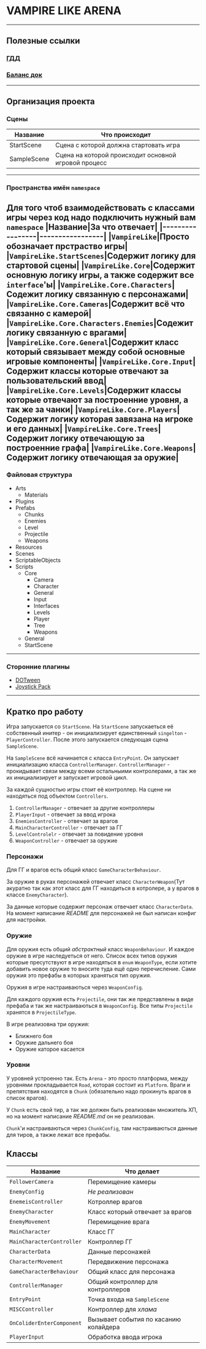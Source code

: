 # **VAMPIRE LIKE ARENA**
------------------------
## Полезные ссылки
### [ГДД](https://docs.google.com/document/d/1j1ctWSqk-kUHAkp3YIXL3ebgs01GfNUnDoHt4SzfsZ4/edit)
### [Баланс док](https://docs.google.com/document/d/16uc-Qz0FHBVUnEztY0kLAwtftrwytGjM7lXRgvbQFBc/edit#heading=h.ma9nrfwugno)

-----------------------

## Организация проекта

### Сцены
| Название | Что происходит |
|----------|----------------|
|StartScene|Сцена с которой должна стартовать игра|
|SampleScene|Сцена на которой происходит основной игровой процесс|
-----------------------
### Пространства имён `namespace`
Для того чтоб взаимодействовать с классами игры через код надо подключить нужный вам `namespace`
|Название|За что отвечает|
|-----------------|-----------------|
|`VampireLike`|Просто обозначает прстраство игры|
|`VampireLike.StartScenes`|Содержит логику для стартовой сцены|
|`VampireLike.Core`|Содержит основную логику игры, а также содержит все `interface`'ы|
|`VampireLike.Core.Characters`|Содежит логику связанную с персонажами|
|`VampireLike.Core.Cameras`|Содержит всё что связанно с камерой|
|`VampireLike.Core.Characters.Enemies`|Содежит логику связанную с врагами|
|`VampireLike.Core.General`|Содержит класс который связывает между собой основные игровые компоненты|
|`VampireLike.Core.Input`|Содержит классы которые отвечают за пользовательский ввод|
|`VampireLike.Core.Levels`|Содержит классы которые отвечают за построенние уровня, а так же за чанки|
|`VampireLike.Core.Players`|Содержит логику которая завязана на игроке и его данных|
|`VampireLike.Core.Trees`|Содержит логику отвечающую за построенние графа|
|`VampireLike.Core.Weapons`|Содержит логику отвечающая за оружие|
-----------------------
### Файловая структура
- Arts
    - Materials
- Plugins
- Prefabs
    - Chunks
    - Enemies
    - Level
    - Projectile
    - Weapons
- Resources
- Scenes
- ScriptableObjects
- Scripts
    - Core
        - Camera
        - Character
        - General
        - Input
        - Interfaces
        - Levels
        - Player
        - Tree
        - Weapons
    - General
    - StartScene
-----------------------
### Сторонние плагины
- [DOTween](https://assetstore.unity.com/packages/tools/animation/dotween-hotween-v2-27676)
- [Joystick Pack](https://assetstore.unity.com/packages/tools/input-management/joystick-pack-107631)
-----------------------
## Кратко про работу
Игра запускается со `StartScene`. На `StartScene` запускаеться её собственный инитер - он инициализирует единственный `singelton` - `PlayerController`. После этого запускается следующая сцена `SampleScene`.

На `SampleScene` всё начинается с класса `EntryPoint`. Он запускает инициализацию класса `ControllerManager`. `ControllerManager` - прокидывает связи между всеми остальныими контролерами, а так же их инициализирует и запускает игровой цикл.

За каждой сущностью игры стоит её контроллер. На сцене ни находяться под объектом `Controllers`.

1. `ControllerManager` - отвечает за другие контроллеры
2. `PlayerInput` - отвечает за ввод игрока
3. `EnemiesController` - отвечает за врагов
4. `MainCharacterController` - отвечает за ГГ
5. `LevelControlelr` - отвечает за повидение уровня
6. `WeaponController` - отвечает за оружие

### Персонажи

Для ГГ и врагов есть общий класс `GameCharacterBehaviour`.

За оружие в руках персонажей отвечает класс `CharacterWeapon`(Тут акуратно так как этот класс для ГГ находиться в котролере, а у врагов в классе `EnemyCharacter`).

За данные которые содержит персонаж отвечает класс `CharacterData`. На момент написание *README* для персонажей не был написан конфиг для настройки.

### Оружие

Для оружия есть общий *абстрактный* класс `WeaponBehaviour`. И каждое оружие в игре наследуеться от него. Список всех типов оружия которые пресутствуют в игре находяться в `enum` `WeaponType`, если хотите добавить новое оружие то вносите туда ещё одно перечисление. Сами оружия это префабы в которых храняться тип оружия.

Оружия в игре настраиваються через `WeaponConfig`.

Для каждого оружия есть `Projectile`, они так же представлены в виде префаба и так же настраиваються в `WeaponConfig`. Все типы `Projectile` хранятся в `ProjectileType`.

В игре реализовна три оружия: 
- Ближнего боя
- Оружие дальнего боя
- Оружие каторое касается

### Уровни

У уровней устроенно так. Есть `Arena` - это просто платформа, между уровнями прокладывается `Road`, которая состоит из `Platform`. Враги и препятствия находятся в `Chunk` (обязательно надо прокинуть врагов в список врагов).

У `Chunk` есть свой тир, а так же должен быть реализован множитель ХП, но на момент написание *README.md* он не реализован.

`Chunk`'и настраиваються через `ChunkConfig`, там настраиваються данные для тиров, а также лежат все префабы.

## Классы
|Название|Что делает|
|---------|----------|
|`FollowerCamera`|Перемищение камеры|
|`EnemyConfig`|*Не реализован*|
|`EnemeisController`|Котроллер врагов|
|`EnemyCharacter`|Класс который отвечает за врагов|
|`EnemyMovement`|Перемищение врага|
|`MainCharacter`|Класс ГГ|
|`MainCharacterController`|Контроллер ГГ|
|`CharacterData`|Данные персонажей|
|`CharacterMovement`|Передвижение персонажа|
|`GameCharacterBehaviour`|Общий класс для персонажа|
|`ControllerManager`|Общий контроллер для контроллеров|
|`EntryPoint`|Точка входа на `SampleScene`|
|`MISCController`|Контроллер для *хлама*|
|`OnColiderEnterComponent`|Вызывает события по касанию колайдера|
|`PlayerInput`|Обработка ввода игрока|